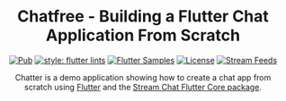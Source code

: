 <h1 align="center">Chatfree - Building a Flutter Chat Application From Scratch</h1>

<p align="center">
    <a href="https://pub.dev/packages/stream_chat_flutter_core"><img src="https://img.shields.io/pub/v/stream_chat_flutter_core?include_prereleases" alt="Pub"></a>
    <a href="https://pub.dev/packages/flutter_lints"><img src="https://img.shields.io/badge/style-flutter__lints-blue" alt="style: flutter lints"></a>
    <a href="https://github.com/GetStream/flutter-samples"><img src="https://img.shields.io/badge/flutter-samples-teal.svg?longCache=true" alt="Flutter Samples"></a>
    <a href="https://opensource.org/licenses/Apache-2.0"><img alt="License" src="https://img.shields.io/badge/License-Apache%202.0-blue.svg"/></a>
    <a href="https://getstream.io/"><img src="https://img.shields.io/endpoint?url=https://gist.githubusercontent.com/HayesGordon/e7f3c4587859c17f3e593fd3ff5b13f4/raw/11d9d9385c9f34374ede25f6471dc743b977a914/badge.json" alt="Stream Feeds"></a>
</p>

<p align="center">  
Chatter is a demo application showing how to create a chat app from scratch using <a href="https://flutter.dev/">Flutter</a> and the <a href="https://pub.dev/packages/stream_chat_flutter_core/">Stream Chat Flutter Core package</a>.
</br>

